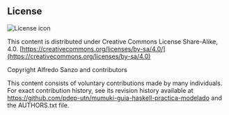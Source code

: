 ## License
![License icon](https://licensebuttons.net/l/by-sa/3.0/88x31.png)

This content is distributed under Creative Commons License Share-Alike, 4.0. [https://creativecommons.org/licenses/by-sa/4.0/](https://creativecommons.org/licenses/by-sa/4.0)

Copyright Alfredo Sanzo and contributors

This content consists of voluntary contributions made by many
individuals. For exact contribution history, see its revision history
available at https://github.com/pdep-utn/mumuki-guia-haskell-practica-modelado and the AUTHORS.txt file.

